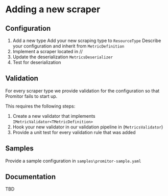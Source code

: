 # Adding a new scraper

## Configuration
1. Add a new type
Add your new scraping type to `ResourceType`
Describe your configuration and inherit from `MetricDefinition`
3. Implement a scraper located in //
4. Update the deserialization
`MetricsDeserializer`
2. Test for deserialization

## Validation
For every scraper type we provide validation for the configuration so that Promitor fails to start up.

This requires the following steps:
1. Create a new validator that implements `IMetricValidator<TMetricDefinition>`
2. Hook your new validator in our validation pipeline in (`MetricsValidator`)
3. Provide a unit test for every validation rule that was added

## Samples
Provide a sample configuration in `samples\promitor-sample.yaml`

## Documentation
TBD